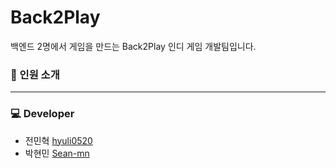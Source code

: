 # Back2Play
백엔드 2명에서 게임을 만드는 Back2Play 인디 게임 개발팀입니다.

### 📌 인원 소개
---
### 💻 Developer
- 전민혁 [hyuli0520](https://github.com/hyuli0520)
- 박현민 [Sean-mn](https://github.com/Sean-mn)
